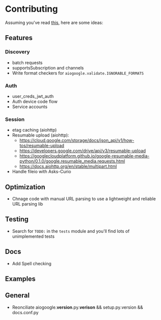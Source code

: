 # Contributing

Assuming you've read [this](https://www.contributor-covenant.org/version/1/4/code-of-conduct), here are some ideas:

## Features

### Discovery

- batch requests
- supportsSubscription and channels
- Write format checkers for `aiogoogle.validate.IGNORABLE_FORMATS`

### Auth

- user_creds_jwt_auth
- Auth device code flow
- Service accounts

### Session

- etag caching (aiohttp)
- Resumable upload (aiohttp):
  - https://cloud.google.com/storage/docs/json_api/v1/how-tos/resumable-upload
  - https://developers.google.com/drive/api/v3/resumable-upload
  - https://googlecloudplatform.github.io/google-resumable-media-python/0.1.0/google.resumable_media.requests.html
  - https://docs.aiohttp.org/en/stable/multipart.html
- Handle fileio with Asks-Curio


## Optimization

- Chnage code with manual URL parsing to use a lightweight and reliable URL parsing lib

## Testing

- Search for `TODO:` in the `tests` module and you'll find lots of unimplemented tests

## Docs

- Add Spell checking

## Examples

## General

- Reonciliate aiogoogle.__version__.py.__verison__ && setup.py.version && docs.conf.py

